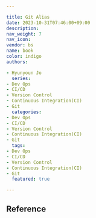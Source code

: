 ```yaml
---

title: Git Alias
date: 2023-10-31T07:46:00+09:00
description:
nav_weight: 7
nav_icon:
vendor: bs
name: book
color: indigo
authors:

- Hyunyoun Jo
  series:
- Dev Ops
- CI/CD
- Version Control
- Continuous Integration(CI)
- Git
  categories:
- Dev Ops
- CI/CD
- Version Control
- Continuous Integration(CI)
- Git
  tags:
- Dev Ops
- CI/CD
- Version Control
- Continuous Integration(CI)
- Git
  featured: true

---
```


## Reference
